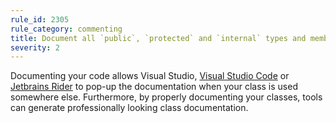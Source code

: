 ```yaml
---
rule_id: 2305
rule_category: commenting
title: Document all `public`, `protected` and `internal` types and members
severity: 2
---
```

Documenting your code allows Visual Studio, [Visual Studio Code](https://code.visualstudio.com/) or [Jetbrains Rider](https://www.jetbrains.com/rider/) to pop-up the documentation when your class is used somewhere else. Furthermore, by properly documenting your classes, tools can generate professionally looking class documentation.
